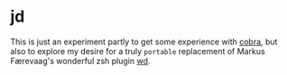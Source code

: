 # jd

This is just an experiment partly to get some experience with [cobra](https://github.com/spf13/cobra), but also to explore my desire for a truly `portable` replacement of Markus Færevaag's wonderful zsh plugin [wd](https://github.com/mfaerevaag/wd).